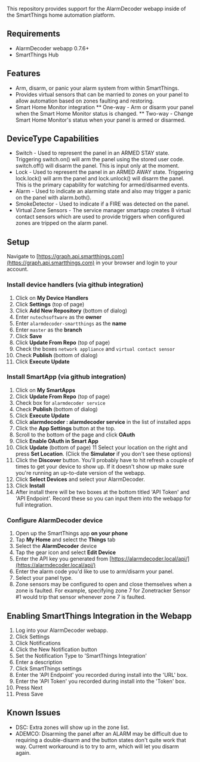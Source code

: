 This repository provides support for the AlarmDecoder webapp inside of the SmartThings home automation platform.

## Requirements

* AlarmDecoder webapp 0.7.6+
* SmartThings Hub

## Features

* Arm, disarm, or panic your alarm system from within SmartThings.
* Provides virtual sensors that can be married to zones on your panel to allow automation based on zones faulting and restoring.
* Smart Home Monitor integration
** One-way - Arm or disarm your panel when the Smart Home Monitor status is changed.
** Two-way - Change Smart Home Monitor's status when your panel is armed or disarmed.

## DeviceType Capabilities

* Switch - Used to represent the panel in an ARMED STAY state.  Triggering switch.on() will arm the panel using the stored user code.  switch.off() will disarm the panel.  This is input only at the moment.
* Lock - Used to represent the panel in an ARMED AWAY state.  Triggering lock.lock() will arm the panel and lock.unlock() will disarm the panel.  This is the primary capability for watching for armed/disarmed events.
* Alarm - Used to indicate an alarming state and also may trigger a panic on the panel with alarm.both().
* SmokeDetector - Used to indicate if a FIRE was detected on the panel.
* Virtual Zone Sensors - The service manager smartapp creates 8 virtual contact sensors which are used to provide triggers when configured zones are tripped on the alarm panel.

## Setup

Navigate to [https://graph.api.smartthings.com](https://graph.api.smartthings.com) in your browser and login to your account.

### Install device handlers (via github integration)
1. Click on **My Device Handlers**
2. Click **Settings** (top of page)
3. Click **Add New Repository** (bottom of dialog)
4. Enter `nutechsoftware` as the **owner**
5. Enter `alarmdecoder-smartthings` as the **name**
6. Enter `master` as the **branch**
7. Click **Save**
8. Click **Update From Repo** (top of page)
9. Check the boxes `network appliance` and `virtual contact sensor`
10. Check **Publish** (bottom of dialog)
11. Click **Execute Update**
  
### Install SmartApp (via github integration)
1. Click on **My SmartApps**
2. Click **Update From Repo** (top of page)
3. Check box for `alarmdecoder service`
4. Check **Publish** (bottom of dialog)
5. Click **Execute Update**
6. Click **alarmdecoder : alarmdecoder service** in the list of installed apps
7. Click the **App Settings** button at the top.
8. Scroll to the bottom of the page and click **OAuth**
9. Click **Enable OAuth in Smart App**
10. Click **Update** (bottom of page)
11 Select your location on the right and press **Set Location**.  (Click the **Simulator** if you don't see these options)
12. Click the **Discover** button.  You'll probably have to hit refresh a couple of times to get your device to show up.  If it doesn't show up make sure you're running an up-to-date version of the webapp.
13. Click **Select Devices** and select your AlarmDecoder.
14. Click **Install**
15. After install there will be two boxes at the bottom titled 'API Token' and 'API Endpoint'.  Record these so you can input them into the webapp for full integration.

### Configure AlarmDecoder device
1. Open up the SmartThings app **on your phone**
2. Tap **My Home** and select the **Things** tab
3. Select the **AlarmDecoder** device
4. Tap the gear icon and select **Edit Device**
5. Enter the API key you generated from [https://alarmdecoder.local/api/](https://alarmdecoder.local/api/)
6. Enter the alarm code you'd like to use to arm/disarm your panel.
7. Select your panel type.
8. Zone sensors may be configured to open and close themselves when a zone is faulted.  For example, specifying zone 7 for Zonetracker Sensor #1 would trip that sensor whenever zone 7 is faulted.

## Enabling SmartThings Integration in the Webapp
1. Log into your AlarmDecoder webapp.
2. Click Settings
3. Click Notifications
4. Click the New Notification button
5. Set the Notification Type to 'SmartThings Integration'
6. Enter a description
7. Click SmartThings settings
8. Enter the 'API Endpoint' you recorded during install into the 'URL' box.
9. Enter the 'API Token' you recorded during install into the 'Token' box.
10. Press Next
11. Press Save

## Known Issues

* DSC: Extra zones will show up in the zone list.
* ADEMCO: Disarming the panel after an ALARM may be difficult due to requiring a double-disarm and the button states don't quite work that way.  Current workaround is to try to arm, which will let you disarm again.
